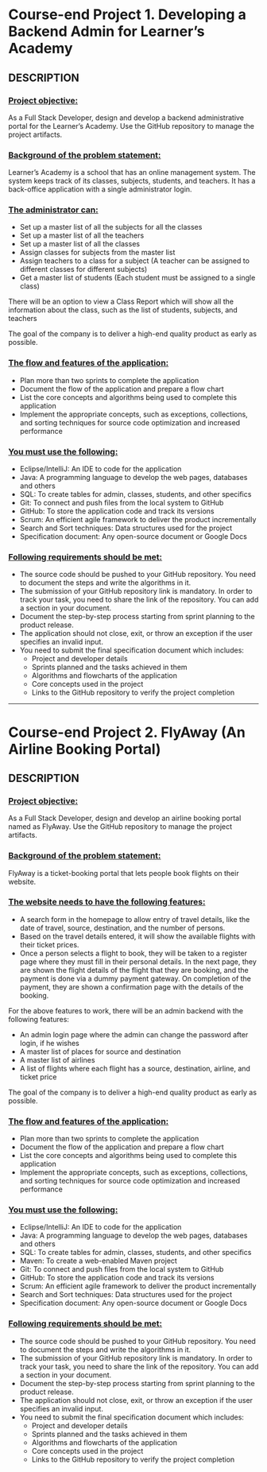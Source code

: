 # Course-end Project 1. Developing a Backend Admin for Learner’s Academy
## DESCRIPTION


### <ins>Project objective:</ins> 
As a Full Stack Developer, design and develop a backend administrative portal for the Learner’s Academy. Use the GitHub repository to manage the project artifacts.


### <ins>Background of the problem statement:</ins>
Learner’s Academy is a school that has an online management system. The system keeps track of its classes, subjects, students, and teachers. It has a back-office application with a single administrator login.


### <ins>The administrator can:</ins>
- Set up a master list of all the subjects for all the classes
- Set up a master list of all the teachers
- Set up a master list of all the classes
- Assign classes for subjects from the master list
- Assign teachers to a class for a subject (A teacher can be assigned to different classes for different subjects)
- Get a master list of students (Each student must be assigned to a single class)

There will be an option to view a Class Report which will show all the information about the class, such as the list of students, subjects, and teachers
     
The goal of the company is to deliver a high-end quality product as early as possible. 


### <ins>The flow and features of the application:</ins>
- Plan more than two sprints to complete the application
- Document the flow of the application and prepare a flow chart 
- List the core concepts and algorithms being used to complete this application
- Implement the appropriate concepts, such as exceptions, collections, and sorting techniques for source code optimization and increased performance 


### <ins>You must use the following:</ins>
- Eclipse/IntelliJ: An IDE to code for the application 
- Java: A programming language to develop the web pages, databases and others 
- SQL: To create tables for admin, classes, students, and other specifics
- Git: To connect and push files from the local system to GitHub 
- GitHub: To store the application code and track its versions 
- Scrum: An efficient agile framework to deliver the product incrementally 
- Search and Sort techniques: Data structures used for the project 
- Specification document: Any open-source document or Google Docs 

 
### <ins>Following requirements should be met:</ins>
- The source code should be pushed to your GitHub repository. You need to document the steps and write the algorithms in it.
- The submission of your GitHub repository link is mandatory. In order to track your task, you need to share the link of the repository. You can add a section in your document. 
- Document the step-by-step process starting from sprint planning to the product release. 
- The application should not close, exit, or throw an exception if the user specifies an invalid input.
- You need to submit the final specification document which includes: 
  - Project and developer details 
  - Sprints planned and the tasks achieved in them 
  - Algorithms and flowcharts of the application 
  - Core concepts used in the project 
  - Links to the GitHub repository to verify the project completion 


---


# Course-end Project 2. FlyAway (An Airline Booking Portal)
## DESCRIPTION


### <ins>Project objective:</ins> 
As a Full Stack Developer, design and develop an airline booking portal named as FlyAway. Use the GitHub repository to manage the project artifacts. 


### <ins>Background of the problem statement:</ins>
FlyAway is a ticket-booking portal that lets people book flights on their website.


### <ins>The website needs to have the following features:</ins>
- A search form in the homepage to allow entry of travel details, like the date of travel, source, destination, and the number of persons.
- Based on the travel details entered, it will show the available flights with their ticket prices.
- Once a person selects a flight to book, they will be taken to a register page where they must fill in their personal details. In the next page, they are shown the flight details of the flight that they are booking, and the payment is done via a dummy payment gateway. On completion of the payment, they are shown a confirmation page with the details of the booking.  

For the above features to work, there will be an admin backend with the following features:

- An admin login page where the admin can change the password after login, if he wishes
- A master list of places for source and destination
- A master list of airlines
- A list of flights where each flight has a source, destination, airline, and ticket price
     
The goal of the company is to deliver a high-end quality product as early as possible.


### <ins>The flow and features of the application:</ins>
- Plan more than two sprints to complete the application
- Document the flow of the application and prepare a flow chart 
- List the core concepts and algorithms being used to complete this application
- Implement the appropriate concepts, such as exceptions, collections, and sorting techniques for source code optimization and increased performance 


### <ins>You must use the following:</ins>
- Eclipse/IntelliJ: An IDE to code for the application 
- Java: A programming language to develop the web pages, databases and others 
- SQL: To create tables for admin, classes, students, and other specifics
- Maven: To create a web-enabled Maven project
- Git: To connect and push files from the local system to GitHub 
- GitHub: To store the application code and track its versions 
- Scrum: An efficient agile framework to deliver the product incrementally 
- Search and Sort techniques: Data structures used for the project 
- Specification document: Any open-source document or Google Docs 

 
### <ins>Following requirements should be met:</ins>
- The source code should be pushed to your GitHub repository. You need to document the steps and write the algorithms in it.
- The submission of your GitHub repository link is mandatory. In order to track your task, you need to share the link of the repository. You can add a section in your document. 
- Document the step-by-step process starting from sprint planning to the product release. 
- The application should not close, exit, or throw an exception if the user specifies an invalid input.
- You need to submit the final specification document which includes: 
  - Project and developer details 
  - Sprints planned and the tasks achieved in them 
  - Algorithms and flowcharts of the application 
  - Core concepts used in the project 
  - Links to the GitHub repository to verify the project completion 

  
